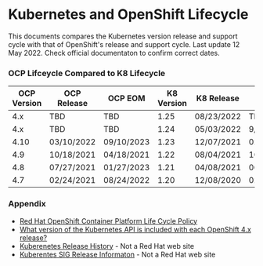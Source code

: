 # Kubernetes and OpenShift Lifecycle

This documents compares the Kubernetes version release and support cycle with that of OpenShift's release and support cycle.  Last update 12 May 2022.  Check official documentaton to confirm correct dates.

### OCP Lifceycle Compared to K8 Lifecycle


OCP Version | OCP Release | OCP EOM | K8 Version | K8 Release | K8 EOL
------------|-------------|---------|------------|------------|-------
4.x | TBD | TBD | 1.25 | 08/23/2022 | TBD
4.x | TBD | TBD | 1.24 | 05/03/2022 |9/29/2023
4.10 | 03/10/2022 | 09/10/2023 | 1.23 | 12/07/2021 | 02/28/2023
4.9 | 10/18/2021 | 04/18/2021 | 1.22 | 08/04/2021 | 10/28/2022
4.8 | 07/27/2021 | 01/27/2023 | 1.21 | 04/08/2021 | 06/28/2021
4.7 | 02/24/2021 | 08/24/2022 | 1.20 | 12/08/2020 | 02/28/2022

### Appendix
- [Red Hat OpenShift Container Platform Life Cycle Policy](https://access.redhat.com/support/policy/updates/openshift)
- [What version of the Kubernetes API is included with each OpenShift 4.x release?](https://access.redhat.com/solutions/4870701)
- [Kuberenetes Release History](https://kubernetes.io/releases/#release-history) - Not a Red Hat web site
- [Kuberentes SIG Release Informaton](https://github.com/kubernetes/sig-release/tree/master/releases) - Not a Red Hat web site

